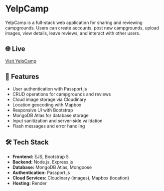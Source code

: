 # YelpCamp
YelpCamp is a full-stack web application for sharing and reviewing campgrounds. Users can create accounts, post new campgrounds, upload images, view details, leave reviews, and interact with other users.

## 🌐 Live

[Visit YelpCamp](https://yelpcamp-sij8.onrender.com/)

## 🚀 Features

- User authentication with Passport.js
- CRUD operations for campgrounds and reviews
- Cloud image storage via Cloudinary
- Location geocoding with Mapbox
- Responsive UI with Bootstrap
- MongoDB Atlas for database storage
- Input sanitization and server-side validation
- Flash messages and error handling

## 🛠️ Tech Stack

- **Frontend:** EJS, Bootstrap 5
- **Backend:** Node.js, Express.js
- **Database:** MongoDB Atlas, Mongoose
- **Authentication:** Passport.js
- **Cloud Services:** Cloudinary (images), Mapbox (location)
- **Hosting:** Render
